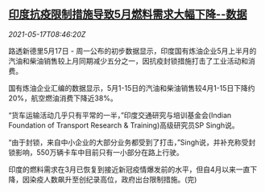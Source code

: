 <!--1621242062000-->
[印度抗疫限制措施导致5月燃料需求大幅下降--数据](https://cn.reuters.com/article/india-covid-fuel-demand-0517-idCNKCS2CY0PA)
------

<div><i>2021-05-17T08:46:20Z</i></div><p>路透新德里5月17日 - 周一公布的初步数据显示，印度国有炼油企业5月上半月的汽油和柴油销售较上月同期减少五分之一，因抗疫封锁措施打击了工业活动和消费。</p><p>国有炼油企业汇编的数据显示，5月1-15日的汽油和柴油销售较4月1-15日下降约20%，航空燃油消费下降近38%。</p><p>“货车运输活动几乎只有平常的一半，”印度交通研究与培训基金会(Indian Foundation of Transport Research &amp; Training)高级研究员SP Singh说。</p><p>“由于封锁，来自中小企业的大部分业务都受到了打击，”Singh说，并补充称受封锁影响，550万辆卡车中目前只有一小部分在路上行驶。</p><p>印度的燃料需求在3月已恢复到接近新冠疫情爆发前的水平，但自4月以来一直下降，因染疫人数飙升至创纪录高位，政府出台限制措施。(完)</p>
